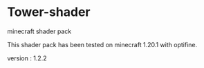 # Tower-shader
 minecraft shader pack

This shader pack has been tested on minecraft 1.20.1 with optifine.

version : 1.2.2
